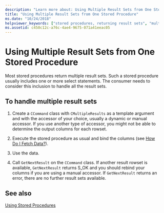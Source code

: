 ```yaml
---
description: "Learn more about: Using Multiple Result Sets from One Stored Procedure"
title: "Using Multiple Result Sets from One Stored Procedure"
ms.date: "10/24/2018"
helpviewer_keywords: ["stored procedures, returning result sets", "multiple result sets"]
ms.assetid: c450c12c-a76c-4ae4-9675-071a41eeac05
---
```

# Using Multiple Result Sets from One Stored Procedure

Most stored procedures return multiple result sets. Such a stored procedure usually includes one or more select statements. The consumer needs to consider this inclusion to handle all the result sets.

## To handle multiple result sets

1. Create a `CCommand` class with `CMultipleResults` as a template argument and with the accessor of your choice, usually a dynamic or manual accessor. If you use another type of accessor, you might not be able to determine the output columns for each rowset.

1. Execute the stored procedure as usual and bind the columns (see [How Do I Fetch Data?](../../data/oledb/fetching-data.md)).

1. Use the data.

1. Call `GetNextResult` on the `CCommand` class. If another result rowset is available, `GetNextResult` returns S_OK and you should rebind your columns if you are using a manual accessor. If `GetNextResult` returns an error, there are no further result sets available.

## See also

[Using Stored Procedures](../../data/oledb/using-stored-procedures.md)
